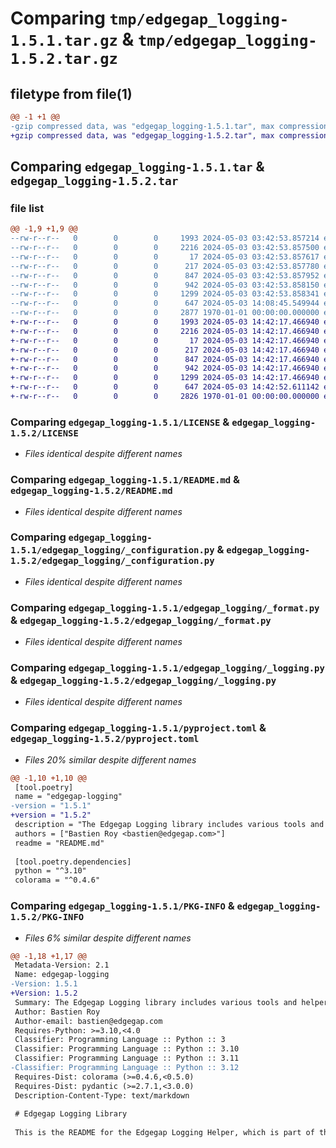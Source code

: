 # Comparing `tmp/edgegap_logging-1.5.1.tar.gz` & `tmp/edgegap_logging-1.5.2.tar.gz`

## filetype from file(1)

```diff
@@ -1 +1 @@
-gzip compressed data, was "edgegap_logging-1.5.1.tar", max compression
+gzip compressed data, was "edgegap_logging-1.5.2.tar", max compression
```

## Comparing `edgegap_logging-1.5.1.tar` & `edgegap_logging-1.5.2.tar`

### file list

```diff
@@ -1,9 +1,9 @@
--rw-r--r--   0        0        0     1993 2024-05-03 03:42:53.857214 edgegap_logging-1.5.1/LICENSE
--rw-r--r--   0        0        0     2216 2024-05-03 03:42:53.857500 edgegap_logging-1.5.1/README.md
--rw-r--r--   0        0        0       17 2024-05-03 03:42:53.857617 edgegap_logging-1.5.1/edgegap_logging/BUILD
--rw-r--r--   0        0        0      217 2024-05-03 03:42:53.857780 edgegap_logging-1.5.1/edgegap_logging/__init__.py
--rw-r--r--   0        0        0      847 2024-05-03 03:42:53.857952 edgegap_logging-1.5.1/edgegap_logging/_configuration.py
--rw-r--r--   0        0        0      942 2024-05-03 03:42:53.858150 edgegap_logging-1.5.1/edgegap_logging/_format.py
--rw-r--r--   0        0        0     1299 2024-05-03 03:42:53.858341 edgegap_logging-1.5.1/edgegap_logging/_logging.py
--rw-r--r--   0        0        0      647 2024-05-03 14:08:45.549944 edgegap_logging-1.5.1/pyproject.toml
--rw-r--r--   0        0        0     2877 1970-01-01 00:00:00.000000 edgegap_logging-1.5.1/PKG-INFO
+-rw-r--r--   0        0        0     1993 2024-05-03 14:42:17.466940 edgegap_logging-1.5.2/LICENSE
+-rw-r--r--   0        0        0     2216 2024-05-03 14:42:17.466940 edgegap_logging-1.5.2/README.md
+-rw-r--r--   0        0        0       17 2024-05-03 14:42:17.466940 edgegap_logging-1.5.2/edgegap_logging/BUILD
+-rw-r--r--   0        0        0      217 2024-05-03 14:42:17.466940 edgegap_logging-1.5.2/edgegap_logging/__init__.py
+-rw-r--r--   0        0        0      847 2024-05-03 14:42:17.466940 edgegap_logging-1.5.2/edgegap_logging/_configuration.py
+-rw-r--r--   0        0        0      942 2024-05-03 14:42:17.466940 edgegap_logging-1.5.2/edgegap_logging/_format.py
+-rw-r--r--   0        0        0     1299 2024-05-03 14:42:17.466940 edgegap_logging-1.5.2/edgegap_logging/_logging.py
+-rw-r--r--   0        0        0      647 2024-05-03 14:42:52.611142 edgegap_logging-1.5.2/pyproject.toml
+-rw-r--r--   0        0        0     2826 1970-01-01 00:00:00.000000 edgegap_logging-1.5.2/PKG-INFO
```

### Comparing `edgegap_logging-1.5.1/LICENSE` & `edgegap_logging-1.5.2/LICENSE`

 * *Files identical despite different names*

### Comparing `edgegap_logging-1.5.1/README.md` & `edgegap_logging-1.5.2/README.md`

 * *Files identical despite different names*

### Comparing `edgegap_logging-1.5.1/edgegap_logging/_configuration.py` & `edgegap_logging-1.5.2/edgegap_logging/_configuration.py`

 * *Files identical despite different names*

### Comparing `edgegap_logging-1.5.1/edgegap_logging/_format.py` & `edgegap_logging-1.5.2/edgegap_logging/_format.py`

 * *Files identical despite different names*

### Comparing `edgegap_logging-1.5.1/edgegap_logging/_logging.py` & `edgegap_logging-1.5.2/edgegap_logging/_logging.py`

 * *Files identical despite different names*

### Comparing `edgegap_logging-1.5.1/pyproject.toml` & `edgegap_logging-1.5.2/pyproject.toml`

 * *Files 20% similar despite different names*

```diff
@@ -1,10 +1,10 @@
 [tool.poetry]
 name = "edgegap-logging"
-version = "1.5.1"
+version = "1.5.2"
 description = "The Edgegap Logging library includes various tools and helpers for interacting with Standard Logging Formatter and Colored Logs. It is designed for use within the Edgegap organization."
 authors = ["Bastien Roy <bastien@edgegap.com>"]
 readme = "README.md"
 
 [tool.poetry.dependencies]
 python = "^3.10"
 colorama = "^0.4.6"
```

### Comparing `edgegap_logging-1.5.1/PKG-INFO` & `edgegap_logging-1.5.2/PKG-INFO`

 * *Files 6% similar despite different names*

```diff
@@ -1,18 +1,17 @@
 Metadata-Version: 2.1
 Name: edgegap-logging
-Version: 1.5.1
+Version: 1.5.2
 Summary: The Edgegap Logging library includes various tools and helpers for interacting with Standard Logging Formatter and Colored Logs. It is designed for use within the Edgegap organization.
 Author: Bastien Roy
 Author-email: bastien@edgegap.com
 Requires-Python: >=3.10,<4.0
 Classifier: Programming Language :: Python :: 3
 Classifier: Programming Language :: Python :: 3.10
 Classifier: Programming Language :: Python :: 3.11
-Classifier: Programming Language :: Python :: 3.12
 Requires-Dist: colorama (>=0.4.6,<0.5.0)
 Requires-Dist: pydantic (>=2.7.1,<3.0.0)
 Description-Content-Type: text/markdown
 
 # Edgegap Logging Library
 
 This is the README for the Edgegap Logging Helper, which is part of the Edgegap suite of helpers.
```

